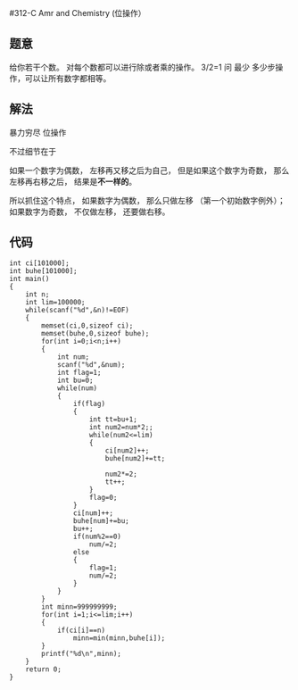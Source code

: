 #312-C Amr and Chemistry (位操作）
## 题意
给你若干个数。
对每个数都可以进行除或者乘的操作。  3/2=1
问 最少 多少步操作，可以让所有数字都相等。

## 解法
暴力穷尽 位操作

不过细节在于

如果一个数字为偶数， 左移再又移之后为自己， 但是如果这个数字为奇数， 那么左移再右移之后， 结果是**不一样的**。

所以抓住这个特点， 如果数字为偶数， 那么只做左移 （第一个初始数字例外）； 如果数字为奇数， 不仅做左移， 还要做右移。

## 代码
```
int ci[101000];
int buhe[101000];
int main()
{
    int n;
    int lim=100000;
    while(scanf("%d",&n)!=EOF)
    {
        memset(ci,0,sizeof ci);
        memset(buhe,0,sizeof buhe);
        for(int i=0;i<n;i++)
        {
            int num;
            scanf("%d",&num);
            int flag=1;
            int bu=0;
            while(num)
            {
                if(flag)
                {
                    int tt=bu+1;
                    int num2=num*2;;
                    while(num2<=lim)
                    {
                        ci[num2]++;
                        buhe[num2]+=tt;
 
                        num2*=2;
                        tt++;
                    }
                    flag=0;
                }
                ci[num]++;
                buhe[num]+=bu;
                bu++;
                if(num%2==0)
                    num/=2;
                else
                {
                    flag=1;
                    num/=2;
                }
            }
        }
        int minn=999999999;
        for(int i=1;i<=lim;i++)
        {
            if(ci[i]==n)
                minn=min(minn,buhe[i]);
        }
        printf("%d\n",minn);
    }
    return 0;
}
```
